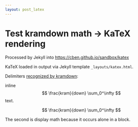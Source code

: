 ```yaml
---
layout: post_latex
---
```


Test kramdown math -> KaTeX rendering
=====================================

Processed by Jekyll into https://cben.github.io/sandbox/katex

KaTeX loaded in output via Jekyll template `_layouts/katex.html`.

Delimiters [recognized by kramdown](http://kramdown.gettalong.org/syntax.html#math-blocks):

inline $$ \frac{kram}{down} \sum_0^\infty $$ text.

$$ \frac{kram}{down} \sum_0^\infty $$

The second is display math because it occurs alone in a block.
